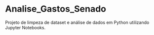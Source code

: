 # Analise_Gastos_Senado
Projeto de limpeza de dataset e análise de dados em Python utilizando Jupyter Notebooks.
